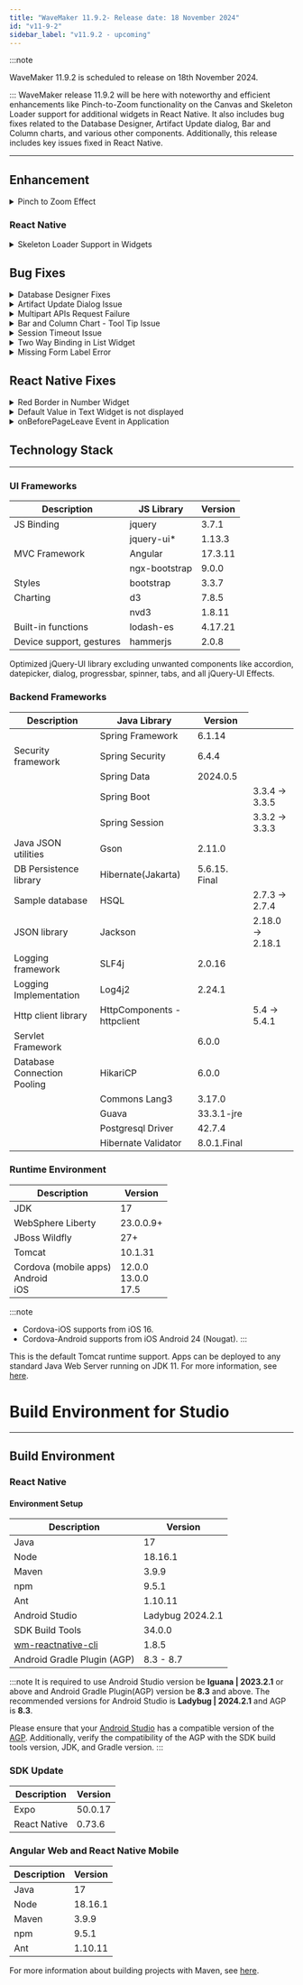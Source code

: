 ```yaml
---
title: "WaveMaker 11.9.2- Release date: 18 November 2024"
id: "v11-9-2"
sidebar_label: "v11.9.2 - upcoming"
---
```


:::note

WaveMaker 11.9.2 is scheduled to release on 18th November 2024.

:::
WaveMaker release 11.9.2 will be here with noteworthy and efficient enhancements like Pinch-to-Zoom functionality on the Canvas and Skeleton Loader support for additional widgets in React Native. It also includes bug fixes related to the Database Designer, Artifact Update dialog, Bar and Column charts, and various other components. Additionally, this release includes key issues fixed in React Native.

---

## Enhancement 

<details> <summary> Pinch to Zoom Effect </summary> 

We are further enhancing the zoom effect in our studio Canvas by introducing pinch to zoom using the touch pad. Now, users can use two fingers pinch gesture in the touch pad to zoom in or out of the content in the Canvas.

This feature enhances the accessibility and user experience by providing better interaction with content.


</details>

### React Native

<details> <summary>Skeleton Loader Support in Widgets</summary>

Introducing Skeleton Loader support for additional widgets that did not have skeleton loader support earlier. Below is the list of widgets that are provided with Skeleton Loader support in this release.

- Video
- Switch
- Checkbox
- Floating label
- Currency
- Number
- Rating
- Chips
- Toggle
- Legend
- Select
- Audio
- Appnavbar
- Date
- Datetime
- Calendar
- Anchor
- Tooltip


</details>

## Bug Fixes

<details> <summary> Database Designer Fixes </summary>

In this release, Database Designer issues related to Read-Only Mode alignment, dissapearing content aftersaving the changes, and other issues were addressed enhancing the performance.

</details>

<details> <summary>Artifact Update Dialog Issue</summary>

In Artifact Updates dialog, user can view the latest prefab versions and update the prefab to the desired latest version. Previously, in the Actions column, users were still viewing the latest version drop down even after updating the prefab to the latest version. Now, with the fix, users can only see a **tick** in the Actions column if the Prefab is already updated to the latest version.

**Before Fix**:

![Artifacts Update Dialog Before Fix](/learn/assets/artifacts-update-dialog-before-fix.png)

**After Fix**:

![Artifacts Update Dialog After Fix](/learn/assets/artifacts-update-dialog-after-fix.png)

</details>

<details> <summary>Multipart APIs Request Failure</summary>

With the upgrade to Spring 6, servlet api was used for parsing parts in API. The 500 internal server error was thrown when custom filters in the application use request.getInputStream and the multipart API request was invoked.

</details>

<details> <summary> Bar and Column Chart - Tool Tip Issue </summary>

An issue was observed in Bar and Column chart widgets where the Tooltip showed the previously value provided during creation even though the new values were provided to be displayed when the user hovers over the bar or column.

</details>

<details> <summary> Session Timeout Issue </summary>

In the Login Configuration tab, an issue was identified where the Session Timeout value would automatically reset to the default setting whenever the Session Persistence type was set to **Redis**.

:::note

With this release the `lettuceConnectionFactory` class is renamed to `redisConnectionFactory` and `redisConfiguration` bean is added to provide the necessary connection details of Redis.

:::

</details>

<details> <summary> Two Way Binding in List Widget </summary>

In case of input widgets used within the List widget, fixed two issues when two-way binding property was set as true for the variable.

- Users were able to view two-way binding behaviour in List widget even when it was set as false.
- When the input widgets are updated, the property is added to the item without checking if the property exists on the item.

</details>

<details> <summary> Missing Form Label Error </summary>

Missing form label error was thrown when no label widget was used inside the Radioset widget.  

</details>

## React Native Fixes

<details> <summary> Red Border in Number Widget </summary>

In the Number widget, the input field was showing a red border without any validation error. This issue was observed the input field was bound to a variable and the following Update On property changes

- when **Update Value on** property was set as **blur**.
- when **Update Value on** property was set as **keypress** and the page was loaded.

It was also noticed and fixed in the List widget where the red-border showed when the **Update Value on** property was set as blur, and it occurred when edited. 

</details>

<details><summary> Default Value in Text Widget is not displayed </summary>

An issue was identified with the Text widget when used inside a List widget. In this case, the Text widget failed to display its default value after loading.

</details>

<details><summary> onBeforePageLeave Event in Application</summary>

Previously, users were unable to set an option for confirming navigation to previous page on clicking the back button. Now, **onBeforePageLeave** event can be added either at Page level or Application level. This event can be configured to return false if the user decides not to navigate away from the page.

</details>

## Technology Stack

---

### UI Frameworks

| Description | JS Library | Version |
| --- | --- | --- |
| JS Binding | jquery |  3.7.1 |
|  | jquery-ui* | 1.13.3 |
| MVC Framework | Angular | 17.3.11 |
|  | ngx-bootstrap | 9.0.0 |
| Styles | bootstrap | 3.3.7 |
| Charting | d3 | 7.8.5 |
|  | nvd3 | 1.8.11 |
| Built-in functions | lodash-es | 4.17.21|
| Device support, gestures | hammerjs | 2.0.8 |

Optimized jQuery-UI library excluding unwanted components like accordion, datepicker, dialog, progressbar, spinner, tabs, and all jQuery-UI Effects.

### Backend Frameworks

| Description | Java Library | Version |
| --- | --- |--------------------|
|  | Spring Framework | 6.1.14 |
| Security framework | Spring Security | 6.4.4     |
|  | Spring Data | 2024.0.5  |
|  | Spring Boot | <td className="versiontdbgcolor"> 3.3.4 -> 3.3.5 </td> |
|  | Spring Session | <td className="versiontdbgcolor"> 3.3.2 -> 3.3.3 </td> |
| Java JSON utilities | Gson  | 2.11.0 |
| DB Persistence library | Hibernate(Jakarta) | 5.6.15. Final   |
| Sample database | HSQL | <td className="versiontdbgcolor"> 2.7.3 -> 2.7.4 </td>|
| JSON library | Jackson |  <td className="versiontdbgcolor"> 2.18.0 -> 2.18.1 </td> |
| Logging framework | SLF4j | 2.0.16 |
| Logging Implementation | Log4j2 | 2.24.1 |
| Http client library  | HttpComponents -  httpclient | <td className="versiontdbgcolor"> 5.4 -> 5.4.1 </td>|
| Servlet Framework |  | 6.0.0 |
| Database Connection Pooling | HikariCP | 6.0.0  |
|  | Commons Lang3 | 3.17.0  |
|  | Guava | 33.3.1-jre |
|  | Postgresql Driver  | 42.7.4  |
|  | Hibernate Validator | 8.0.1.Final |


### Runtime Environment

| Description | Version |
| --- | --- |
| JDK | 17 |
| WebSphere Liberty | 23.0.0.9+ |
| JBoss Wildfly | 27+ |
| Tomcat | 10.1.31 |
| Cordova (mobile apps) <br/> Android <br/> iOS |12.0.0 <br/> 13.0.0 <br/> 17.5 |


:::note
- Cordova-iOS supports from iOS 16.
- Cordova-Android supports from iOS Android 24 (Nougat).
:::

This is the default Tomcat runtime support. Apps can be deployed to any standard Java Web Server running on JDK 11. For more information, see [here](/learn/app-development/deployment/deployment-web-server).


# Build Environment for Studio
---

## Build Environment

### React Native

#### Environment Setup

|Description|	Version|
|---|---|
|Java | 17 |
|Node|18.16.1|
|Maven| 3.9.9 |
|npm | 9.5.1|
|Ant| 1.10.11|
| Android Studio | Ladybug 2024.2.1 |
| SDK Build Tools | 34.0.0|
| [wm-reactnative-cli](https://www.npmjs.com/package/@wavemaker/wm-reactnative-cli) | 1.8.5 |
| Android Gradle Plugin (AGP) | 8.3 - 8.7 |

:::note
It is required to use Android Studio version be **Iguana | 2023.2.1** or above and Android Gradle Plugin(AGP) version be **8.3** and above. The recommended versions for Android Studio is **Ladybug | 2024.2.1** and AGP is **8.3**.

Please ensure that your [Android Studio](https://developer.android.com/studio/releases#android_gradle_plugin_and_android_studio_compatibility) has a compatible version of the [AGP](https://developer.android.com/build/releases/past-releases/agp-8-3-0-release-notes#compatibility). Additionally, verify the compatibility of the AGP with the SDK build tools version, JDK, and Gradle version.
:::

### SDK Update

|Description|	Version|
|---|---|
| Expo | 50.0.17 |
| React Native | 0.73.6 |

### Angular Web and React Native Mobile

|Description|	Version|
|---|---|
|Java | 17 |
|Node| 18.16.1|
|Maven| 3.9.9 |
|npm | 9.5.1|
|Ant| 1.10.11|

For more information about building projects with Maven, see [here](/learn/app-development/deployment/building-with-maven).
